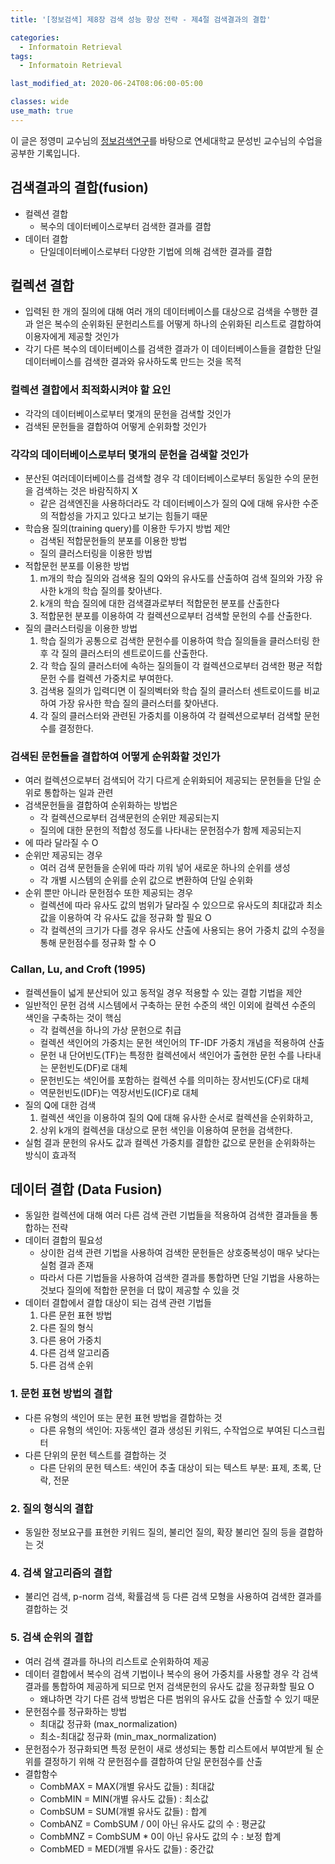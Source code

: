 ```yaml
---
title: '[정보검색] 제8장 검색 성능 향상 전략 - 제4절 검색결과의 결합'

categories:
  - Informatoin Retrieval
tags:
  - Informatoin Retrieval

last_modified_at: 2020-06-24T08:06:00-05:00

classes: wide
use_math: true
---
```


이 글은 정영미 교수님의 [정보검색연구](https://www.aladin.co.kr/shop/wproduct.aspx?ItemId=17330455)를 바탕으로 연세대학교 문성빈 교수님의 수업을 공부한 기록입니다.

## 검색결과의 결합(fusion)

- 컬렉션 결합
  - 복수의 데이터베이스로부터 검색한 결과를 결합
- 데이터 결합
  - 단일데이터베이스로부터 다양한 기법에 의해 검색한 결과를 결합

## 컬렉션 결합

- 입력된 한 개의 질의에 대해 여러 개의 데이터베이스를 대상으로 검색을 수행한 결과 얻은 복수의 순위화된 문헌리스트를 어떻게 하나의 순위화된 리스트로 결합하여 이용자에게 제공할 것인가
- 각기 다른 복수의 데이터베이스를 검색한 결과가 이 데이터베이스들을 결합한 단일 데이터베이스를 검색한 결과와 유사하도록 만드는 것을 목적

### 컬렉션 결합에서 최적화시켜야 할 요인

- 각각의 데이터베이스로부터 몇개의 문헌을 검색할 것인가
- 검색된 문헌들을 결합하여 어떻게 순위화할 것인가

### 각각의 데이터베이스로부터 몇개의 문헌을 검색할 것인가

- 분산된 여러데이터베이스를 검색할 경우 각 데이터베이스로부터 동일한 수의 문헌을 검색하는 것은 바람직하지 X
  - 같은 검색엔진을 사용하더라도 각 데이터베이스가 질의 Q에 대해 유사한 수준의 적합성을 가지고 있다고 보기는 힘들기 때문
- 학습용 질의(training query)를 이용한 두가지 방법 제안
  - 검색된 적합문헌들의 분포를 이용한 방법
  - 질의 클러스터링을 이용한 방법
- 적합문헌 분포를 이용한 방법
  1. m개의 학습 질의와 검색용 질의 Q와의 유사도를 산출하여 검색 질의와 가장 유사한 k개의 학습 질의를 찾아낸다.
  2. k개의 학습 질의에 대한 검색결과로부터 적합문헌 분포를 산출한다
  3. 적합문헌 분포를 이용하여 각 컬렉션으로부터 검색할 문헌의 수를 산출한다.
- 질의 클러스터링을 이용한 방법
  1. 학습 질의가 공통으로 검색한 문헌수를 이용하여 학습 질의들을 클러스터링 한 후 각 질의 클러스터의 센트로이드를 산출한다.
  2. 각 학습 질의 클러스터에 속하는 질의들이 각 컬렉션으로부터 검색한 평균 적합문헌 수를 컬렉션 가중치로 부여한다.
  3. 검색용 질의가 입력디면 이 질의벡터와 학습 질의 클러스터 센트로이드를 비교하여 가장 유사한 학습 질의 클러스터를 찾아낸다.
  4. 각 질의 클러스터와 관련된 가중치를 이용하여 각 컬렉션으로부터 검색할 문헌 수를 결정한다.

### 검색된 문헌들을 결합하여 어떻게 순위화할 것인가

- 여러 컬렉션으로부터 검색되어 각기 다르게 순위화되어 제공되는 문헌들을 단일 순위로 통합하는 일과 관련
- 검색문헌들을 결합하여 순위화하는 방법은 
  - 각 컬렉션으로부터 검색문헌의 순위만 제공되는지
  - 질의에 대한 문헌의 적합성 정도를 나타내는 문헌점수가 함께 제공되는지
- 에 따라 달라질 수 O
- 순위만 제공되는 경우
  - 여러 검색 문헌들을 순위에 따라 끼워 넣어 새로운 하나의 순위를 생성
  - 각 개별 시스템의 순위를 순위 값으로 변환하여 단일 순위화
- 순위 뿐만 아니라 문헌점수 또한 제공되는 경우
  - 컬렉션에 따라 유사도 값의 범위가 달라질 수 있으므로 유사도의 최대값과 최소값을 이용하여 각 유사도 값을 정규화 할 필요 O
  - 각 컬렉션의 크기가 다를 경우 유사도 산출에 사용되는 용어 가중치 값의 수정을 통해 문헌점수를 정규화 할 수 O

### Callan, Lu, and Croft (1995)

- 컬렉션들이 넓게 분산되어 있고 동적일 경우 적용할 수 있는 결합 기법을 제안
- 일반적인 문헌 검색 시스템에서 구축하는 문헌 수준의 색인 이외에 컬렉션 수준의 색인을 구축하는 것이 핵심
  - 각 컬렉션을 하나의 가상 문헌으로 취급
  - 컬렉션 색인어의 가중치는 문헌 색인어의 TF-IDF 가중치 개념을 적용하여 산출
  - 문헌 내 단어빈도(TF)는 특정한 컬렉션에서 색인어가 출현한 문헌 수를 나타내는 문헌빈도(DF)로 대체
  - 문헌빈도는 색인어를 포함하는 컬렉션 수를 의미하는 장서빈도(CF)로 대체
  - 역문헌빈도(IDF)는 역장서빈도(ICF)로 대체
- 질의 Q에 대한 검색
  1. 컬렉션 색인을 이용하여 질의 Q에 대해 유사한 순서로 컬렉션을 순위화하고,
  2. 상위 k개의 컬렉션을 대상으로 문헌 색인을 이용하여 문헌을 검색한다.
- 실험 결과 문헌의 유사도 값과 컬렉션 가중치를 결합한 값으로 문헌을 순위화하는 방식이 효과적

## 데이터 결합 (Data Fusion)

- 동일한 컬렉션에 대해 여러 다른 검색 관련 기법들을 적용하여 검색한 결과들을 통합하는 전략
- 데이터 결합의 필요성
  - 상이한 검색 관련 기법을 사용하여 검색한 문헌들은 상호중복성이 매우 낮다는 실험 결과 존재
  - 따라서 다른 기법들을 사용하여 검색한 결과를 통합하면 단일 기법을 사용하는 것보다 질의에 적합한 문헌을 더 많이 제공할 수 있을 것
- 데이터 결합에서 결합 대상이 되는 검색 관련 기법들
  1. 다른 문헌 표현 방법
  2. 다른 질의 형식
  3. 다른 용어 가중치
  4. 다른 검색 알고리즘
  5. 다른 검색 순위

### 1. 문헌 표현 방법의 결합

- 다른 유형의 색인어 또는 문헌 표현 방법을 결합하는 것
  - 다른 유형의 색인어: 자동색인 결과 생성된 키워드, 수작업으로 부여된 디스크립터
- 다른 단위의 문헌 텍스트를 결합하는 것
  - 다른 단위의 문헌 텍스트: 색인어 추출 대상이 되는 텍스트 부분: 표제, 초록, 단락, 전문

### 2. 질의 형식의 결합

- 동일한 정보요구를 표현한 키워드 질의, 불리언 질의, 확장 불리언 질의 등을 결합하는 것

### 4. 검색 알고리즘의 결합

- 불리언 검색, p-norm 검색, 확률검색 등 다른 검색 모형을 사용하여 검색한 결과를 결합하는 것

### 5. 검색 순위의 결합

- 여러 검색 결과를 하나의 리스트로 순위화하여 제공
- 데이터 결합에서 복수의 검색 기법이나 복수의 용어 가중치를 사용할 경우 각 검색 결과를 통합하여 제공하게 되므로 먼저 검색문헌의 유사도 값을 정규화할 필요 O
  - 왜냐하면 각기 다른 검색 방법은 다른 범위의 유사도 값을 산출할 수 있기 때문
- 문헌점수를 정규화하는 방법
  - 최대값 정규화 (max_normalization)
  - 최소-최대값 정규화 (min_max_normalization)
- 문헌점수가 정규화되면 특정 문헌이 새로 생성되는 통합 리스트에서 부여받게 될 순위를 결정하기 위해 각 문헌점수를 결합하여 단일 문헌점수를 산출
- 결합함수
  - CombMAX = MAX(개별 유사도 값들) : 최대값
  - CombMIN = MIN(개별 유사도 값들) : 최소값
  - CombSUM = SUM(개별 유사도 값들) : 합계
  - CombANZ = CombSUM / 0이 아닌 유사도 값의 수 : 평균값
  - CombMNZ = CombSUM * 0이 아닌 유사도 값의 수 : 보정 합계
  - CombMED = MED(개별 유사도 값들) : 중간값
